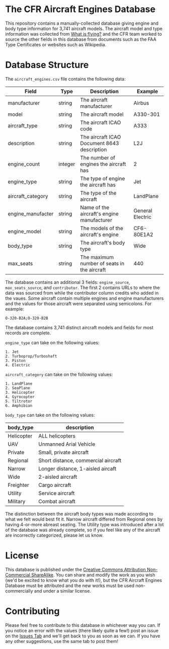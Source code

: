 # The CFR Aircraft Engines Database
This repository contains a manually-collected database giving engine and body type information for 3,741 aircraft models. The aircraft model and type information was collected from [What is flying?](https://github.com/jbroutier/whatisflying-db) and the CFR team worked to source the other fields in this database from documents such as the FAA Type Certificates or websites such as Wikipedia.

# Database Structure

The `aircraft_engines.csv` file contains the following data:

| Field | Type | Description | Example |
| ----- | ---- | ----------- | ------- |
| manufacturer | string | The aircraft manufacturer | Airbus |
| model        | string | The aircraft model | A330-301 |
| aircraft_type | string | The aircraft ICAO code | A333 |
| description  | string | The aircraft ICAO Document 8643 description | L2J
| engine_count | integer| The number of engines the aircraft has | 2
| engine_type  | string | The type of engine the aircraft has | Jet
| aircraft_category | string | The type of the aircraft | LandPlane
| engine_manufacter | string | Name of the aircraft's engine manufacturer | General Electric
| engine_model | string | The models of the aircraft's engine | CF6-80E1A2
| body_type | string | The aircraft's body type | Wide
| max_seats | string | The maximum number of seats in the aircraft | 440

The database contains an additional 3 fields: `engine_source`, `max_seats_source`, and `contributor`. The first 2 contains URLs to where the data was sourced from while the contributor column credits who added in the vaues. Some aircraft contain multiple engines and engine manufacturers and the values for those aircraft were separated using semicolons. For example:

    O-320-B2A;O-320-B2B

The database contains 3,741 distinct aircraft models and fields for most records are complete. 

`engine_type` can take on the following values:

    1. Jet
    2. Turboprop/Turboshaft
    3. Piston
    4. Electric

`aircraft_category` can take on the following values:

    1. LandPlane
    2. SeaPlane
    3. Helicopter
    4. Gyrocopter
    5. Tiltrotor
    6. Amphibian

`body_type` can take on the following values:

| body_type | description |
| --------- | ----------- |
| Helicopter| ALL helicopters |
| UAV | Unmanned Arial Vehicle |
| Private   | Small, private aircraft |
| Regional | Short distance, commercial aircraft |
| Narrow | Longer distance, 1-aisled aircaft |
| Wide | 2-aisled aircraft |
| Freighter | Cargo aircraft |
| Utility | Service aircraft |
| Military | Combat aircraft |

The distinction between the aircraft body types was made according to what we felt would best fit it. Narrow aircraft differed from Regional ones by having 4-or-more abreast seating. The Utility type was introduced after a lot of the database was already complete, so if you feel like any of the aircraft are incorrectly categorized, please let us know. 

# License

This database is published under the [Creative Commons Attribution Non-Commercial ShareAlike](https://creativecommons.org/licenses/by-nc-sa/3.0/legalcode). You can share and modify the work as you wish (we'd be excited to know what you do with it!), but the CFR Aircraft Engines Database must be attributed and the new works must be used non-commercially and under a similar license.

# Contributing

Please feel free to contribute to this database in whichever way you can. If you notice an error with the values (there likely quite a few!) post an issue on the [Issues Tab](https://github.com/The-CFR-Project/AircraftEnginesDatabase/issues) and we'll get back to you as soon as we can. If you have any other suggestions, use the same tab to post them!

